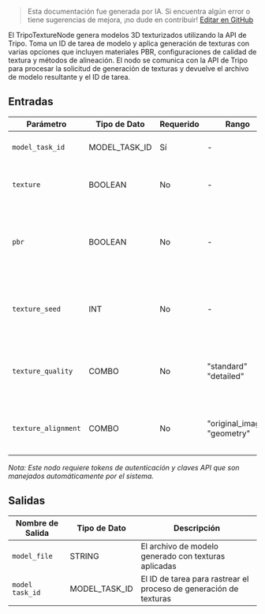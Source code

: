 > Esta documentación fue generada por IA. Si encuentra algún error o tiene sugerencias de mejora, ¡no dude en contribuir! [Editar en GitHub](https://github.com/Comfy-Org/embedded-docs/blob/main/comfyui_embedded_docs/docs/TripoTextureNode/es.md)

El TripoTextureNode genera modelos 3D texturizados utilizando la API de Tripo. Toma un ID de tarea de modelo y aplica generación de texturas con varias opciones que incluyen materiales PBR, configuraciones de calidad de textura y métodos de alineación. El nodo se comunica con la API de Tripo para procesar la solicitud de generación de texturas y devuelve el archivo de modelo resultante y el ID de tarea.

## Entradas

| Parámetro | Tipo de Dato | Requerido | Rango | Descripción |
|-----------|-----------|----------|-------|-------------|
| `model_task_id` | MODEL_TASK_ID | Sí | - | El ID de tarea del modelo al que aplicar texturas |
| `texture` | BOOLEAN | No | - | Si generar texturas (valor predeterminado: True) |
| `pbr` | BOOLEAN | No | - | Si generar materiales PBR (Renderizado Basado en Física) (valor predeterminado: True) |
| `texture_seed` | INT | No | - | Semilla aleatoria para la generación de texturas (valor predeterminado: 42) |
| `texture_quality` | COMBO | No | "standard"<br>"detailed" | Nivel de calidad para la generación de texturas (valor predeterminado: "standard") |
| `texture_alignment` | COMBO | No | "original_image"<br>"geometry" | Método para alinear texturas (valor predeterminado: "original_image") |

*Nota: Este nodo requiere tokens de autenticación y claves API que son manejados automáticamente por el sistema.*

## Salidas

| Nombre de Salida | Tipo de Dato | Descripción |
|-------------|-----------|-------------|
| `model_file` | STRING | El archivo de modelo generado con texturas aplicadas |
| `model task_id` | MODEL_TASK_ID | El ID de tarea para rastrear el proceso de generación de texturas |
